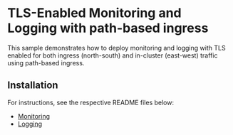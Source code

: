 # TLS-Enabled Monitoring and Logging with path-based ingress

This sample demonstrates how to deploy monitoring and logging with
TLS enabled for both ingress (north-south) and in-cluster (east-west)
traffic using path-based ingress.

## Installation

For instructions, see the respective README files below:

* [Monitoring](monitoring)
* [Logging](logging)
